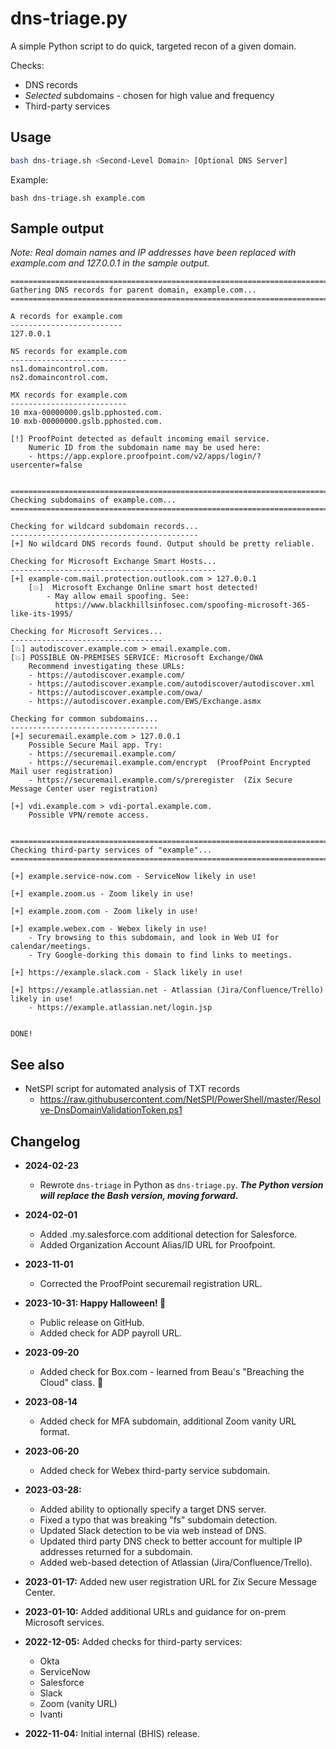 dns-triage.py
=============

A simple Python script to do quick, targeted recon of a given domain.

Checks:
- DNS records
- *Selected* subdomains - chosen for high value and frequency
- Third-party services

Usage
-----

```bash
bash dns-triage.sh <Second-Level Domain> [Optional DNS Server]
```

Example: 

```
bash dns-triage.sh example.com
```


Sample output
-------------

*Note: Real domain names and IP addresses have been replaced with example.com and 127.0.0.1 in the sample output.*

```
================================================================================
Gathering DNS records for parent domain, example.com...
================================================================================

A records for example.com
-------------------------
127.0.0.1

NS records for example.com
--------------------------
ns1.domaincontrol.com.
ns2.domaincontrol.com.

MX records for example.com
--------------------------
10 mxa-00000000.gslb.pphosted.com.
10 mxb-00000000.gslb.pphosted.com.

[!] ProofPoint detected as default incoming email service.
    Numeric ID from the subdomain name may be used here:
    - https://app.explore.proofpoint.com/v2/apps/login/?usercenter=false


================================================================================
Checking subdomains of example.com...
================================================================================

Checking for wildcard subdomain records...
------------------------------------------
[+] No wildcard DNS records found. Output should be pretty reliable.

Checking for Microsoft Exchange Smart Hosts...
----------------------------------------------
[+] example-com.mail.protection.outlook.com > 127.0.0.1
    [💥]  Microsoft Exchange Online smart host detected!
        - May allow email spoofing. See:
          https://www.blackhillsinfosec.com/spoofing-microsoft-365-like-its-1995/

Checking for Microsoft Services...
----------------------------------
[💥] autodiscover.example.com > email.example.com.
[💥] POSSIBLE ON-PREMISES SERVICE: Microsoft Exchange/OWA
    Recommend investigating these URLs:
    - https://autodiscover.example.com/
    - https://autodiscover.example.com/autodiscover/autodiscover.xml
    - https://autodiscover.example.com/owa/
    - https://autodiscover.example.com/EWS/Exchange.asmx

Checking for common subdomains...
---------------------------------
[+] securemail.example.com > 127.0.0.1
    Possible Secure Mail app. Try:
    - https://securemail.example.com/
    - https://securemail.example.com/encrypt  (ProofPoint Encrypted Mail user registration)
    - https://securemail.example.com/s/preregister  (Zix Secure Message Center user registration)

[+] vdi.example.com > vdi-portal.example.com.
    Possible VPN/remote access.


================================================================================
Checking third-party services of "example"...
================================================================================

[+] example.service-now.com - ServiceNow likely in use!

[+] example.zoom.us - Zoom likely in use!

[+] example.zoom.com - Zoom likely in use!

[+] example.webex.com - Webex likely in use!
    - Try browsing to this subdomain, and look in Web UI for calendar/meetings.
    - Try Google-dorking this domain to find links to meetings.

[+] https://example.slack.com - Slack likely in use!

[+] https://example.atlassian.net - Atlassian (Jira/Confluence/Trello) likely in use!
    - https://example.atlassian.net/login.jsp


DONE!
```


See also
--------

- NetSPI script for automated analysis of TXT records
    - https://raw.githubusercontent.com/NetSPI/PowerShell/master/Resolve-DnsDomainValidationToken.ps1



Changelog
---------

- **2024-02-23**
	- Rewrote `dns-triage` in Python as `dns-triage.py`. ***The Python version will replace the Bash version, moving forward.***

- **2024-02-01**
    - Added .my.salesforce.com additional detection for Salesforce.
    - Added Organization Account Alias/ID URL for Proofpoint.

- **2023-11-01**
    - Corrected the ProofPoint securemail registration URL.

- **2023-10-31: Happy Halloween! 🎃**
	- Public release on GitHub.
	- Added check for ADP payroll URL. 

- **2023-09-20**
    - Added check for Box.com - learned from Beau's "Breaching the Cloud" class. 🙂

- **2023-08-14**
    - Added check for MFA subdomain, additional Zoom vanity URL format.

- **2023-06-20**
    - Added check for Webex third-party service subdomain.

- **2023-03-28:**
    - Added ability to optionally specify a target DNS server.
    - Fixed a typo that was breaking "fs" subdomain detection.
    - Updated Slack detection to be via web instead of DNS.
    - Updated third party DNS check to better account for multiple IP addresses returned for a subdomain.
    - Added web-based detection of Atlassian (Jira/Confluence/Trello).

- **2023-01-17:** Added new user registration URL for Zix Secure Message Center.

- **2023-01-10:** Added additional URLs and guidance for on-prem Microsoft services.

- **2022-12-05:** Added checks for third-party services:
    - Okta
    - ServiceNow
    - Salesforce
    - Slack
    - Zoom (vanity URL)
    - Ivanti

- **2022-11-04:** Initial internal (BHIS) release.
